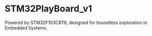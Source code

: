 # STM32PlayBoard_v1
 Powered by STM32F103C8T6, designed for boundless exploration in Embedded Systems.
